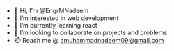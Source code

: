 - 👋 Hi, I’m @EngrMNadeem
- 👀 I’m interested in web development
- 🌱 I’m currently learning react
- 💞️ I’m looking to collaborate on projects and problems
- 📫 Reach me @ amuhammadnadeem09@gmail.com

<!---
EngrMNadeem/EngrMNadeem is a ✨ special ✨ repository because its `README.md` (this file) appears on your GitHub profile.
You can click the Preview link to take a look at your changes.
--->
